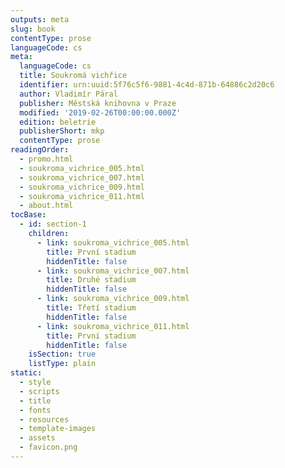 ```yaml
---
outputs: meta
slug: book
contentType: prose
languageCode: cs
meta:
  languageCode: cs
  title: Soukromá vichřice
  identifier: urn:uuid:5f76c5f6-9881-4c4d-871b-64886c2d20c6
  author: Vladimír Páral
  publisher: Městská knihovna v Praze
  modified: '2019-02-26T00:00:00.000Z'
  edition: beletrie
  publisherShort: mkp
  contentType: prose
readingOrder:
  - promo.html
  - soukroma_vichrice_005.html
  - soukroma_vichrice_007.html
  - soukroma_vichrice_009.html
  - soukroma_vichrice_011.html
  - about.html
tocBase:
  - id: section-1
    children:
      - link: soukroma_vichrice_005.html
        title: První stadium
        hiddenTitle: false
      - link: soukroma_vichrice_007.html
        title: Druhé stadium
        hiddenTitle: false
      - link: soukroma_vichrice_009.html
        title: Třetí stadium
        hiddenTitle: false
      - link: soukroma_vichrice_011.html
        title: První stadium
        hiddenTitle: false
    isSection: true
    listType: plain
static:
  - style
  - scripts
  - title
  - fonts
  - resources
  - template-images
  - assets
  - favicon.png
---
```


